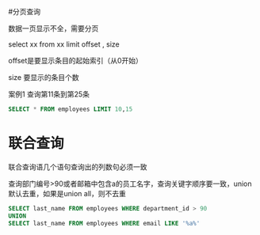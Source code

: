 #分页查询

数据一页显示不全，需要分页

select xx from xx  limit offset , size

offset是要显示条目的起始索引（从0开始）

size 要显示的条目个数

案例1 查询第11条到第25条

```sql
SELECT * FROM employees LIMIT 10,15
```

# 联合查询

联合查询语几个语句查询出的列数句必须一致

查询部门编号>90或者邮箱中包含a的员工名字，查询关键字顺序要一致，union默认去重，如果是union all，则不去重

```sql
SELECT last_name FROM employees WHERE department_id > 90
UNION
SELECT last_name FROM employees WHERE email LIKE '%a%'
```

